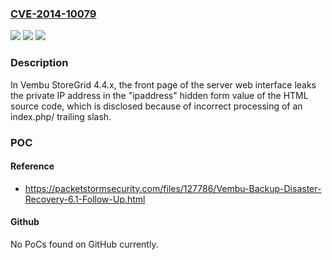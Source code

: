 ### [CVE-2014-10079](https://cve.mitre.org/cgi-bin/cvename.cgi?name=CVE-2014-10079)
![](https://img.shields.io/static/v1?label=Product&message=n%2Fa&color=blue)
![](https://img.shields.io/static/v1?label=Version&message=n%2Fa&color=blue)
![](https://img.shields.io/static/v1?label=Vulnerability&message=n%2Fa&color=brighgreen)

### Description

In Vembu StoreGrid 4.4.x, the front page of the server web interface leaks the private IP address in the "ipaddress" hidden form value of the HTML source code, which is disclosed because of incorrect processing of an index.php/ trailing slash.

### POC

#### Reference
- https://packetstormsecurity.com/files/127786/Vembu-Backup-Disaster-Recovery-6.1-Follow-Up.html

#### Github
No PoCs found on GitHub currently.

